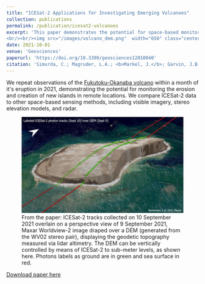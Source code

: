```yaml
---
title: "ICESat-2 Applications for Investigating Emerging Volcanoes"
collection: publications
permalink: /publication/icesat2-volcanoes
excerpt: 'This paper demonstrates the potential for space-based monitoring of submarine volcanoes and new islands with ICESat-2. I originated the paper idea, identified Fukutoku-Okanaba as a potential observation target and provided classified point clouds for analysis. 
<br/><br/><img src="/images/volcano_dem.png"  width="650" class="center">'
date: 2021-10-01
venue: 'Geosciences'
paperurl: 'https://doi.org/10.3390/geosciences12010040'
citation: 'Simurda, C.; Magruder, L.A.; <b>Markel, J.</b>; Garvin, J.B.; Slayback, D.A. ICESat-2 Applications for Investigating Emerging Volcanoes. Geosciences 2022, 12, 40.'
---
```


We  repeat observations of the [Fukutoku-Okanaba volcano](https://volcano.si.edu/volcano.cfm?vn=284130) within a month of it's eruption in 2021, demonstrating the potential for monitoring the erosion and creation of new islands in remote locations. We compare ICESat-2 data to other space-based sensing methods, including visible imagery, stereo elevation models, and radar.

<figure>
  <img src="/images/volcano_dem.png"  width="600">
  <figcaption>From the paper: ICESat-2 tracks collected on 10 September 2021 overlain on a perspective view of 9 September 2021, Maxar Worldview-2 image draped over a DEM (generated from the WV02 stereo pair), displaying the geodetic topography measured via lidar altimetry. The DEM can be vertically controlled by means of ICESat-2 to sub-meter levels, as shown here. Photons labels as ground are in green and sea surface in red. </figcaption>
</figure>

[Download paper here](http://jonm3d.github.io/files/icesat2-volcanoes.pdf)

